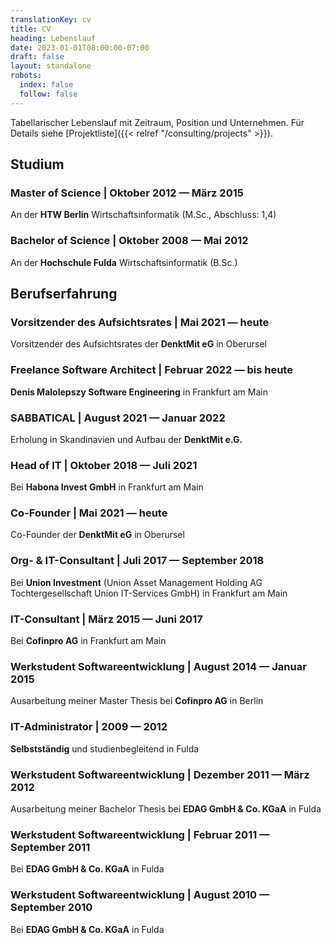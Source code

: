 ```yaml
---
translationKey: cv
title: CV
heading: Lebenslauf
date: 2023-01-01T08:00:00-07:00
draft: false
layout: standalone
robots:
  index: false
  follow: false
---
```


Tabellarischer Lebenslauf mit Zeitraum, Position und Unternehmen. Für Details siehe [Projektliste]({{< relref "/consulting/projects" >}}).

## Studium

### **Master of Science** | Oktober 2012 — März 2015
An der **HTW Berlin** Wirtschaftsinformatik (M.Sc., Abschluss: 1,4)

### **Bachelor of Science** | Oktober 2008 — Mai 2012
An der **Hochschule Fulda** Wirtschaftsinformatik (B.Sc.)

## Berufserfahrung

### **Vorsitzender des Aufsichtsrates**  | Mai 2021 — heute
Vorsitzender des Aufsichtsrates der **DenktMit eG** in Oberursel

### **Freelance Software Architect** | Februar 2022 — bis heute
**Denis Malolepszy Software Engineering** in Frankfurt am Main

### **SABBATICAL** | August 2021 — Januar 2022
Erholung in Skandinavien und Aufbau der **DenktMit e.G.**

### **Head of IT** | Oktober 2018 — Juli 2021
Bei **Habona Invest GmbH** in Frankfurt am Main

### **Co-Founder**  | Mai 2021 — heute
Co-Founder der **DenktMit eG** in Oberursel

### **Org- & IT-Consultant** | Juli 2017 — September 2018
Bei **Union Investment** (Union Asset Management Holding AG Tochtergesellschaft Union IT-Services GmbH) in Frankfurt am Main

### **IT-Consultant** | März 2015 — Juni 2017
Bei **Cofinpro AG** in Frankfurt am Main

### **Werkstudent Softwareentwicklung** | August 2014 — Januar 2015
Ausarbeitung meiner Master Thesis bei **Cofinpro AG** in Berlin

### **IT-Administrator** | 2009 — 2012
**Selbstständig** und studienbegleitend in Fulda

### **Werkstudent Softwareentwicklung** | Dezember 2011 — März 2012
Ausarbeitung meiner Bachelor Thesis bei **EDAG GmbH & Co. KGaA** in Fulda

### **Werkstudent Softwareentwicklung** | Februar 2011 — September 2011
Bei **EDAG GmbH & Co. KGaA** in Fulda

### **Werkstudent Softwareentwicklung** | August 2010 — September 2010
Bei **EDAG GmbH & Co. KGaA** in Fulda
